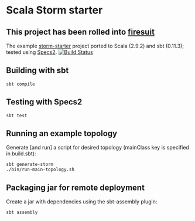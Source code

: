 # Scala Storm starter

## This project has been rolled into [firesuit](https://github.com/peterklipfel/firesuit)

The example [storm-starter](https://github.com/nathanmarz/storm-starter) project ported to Scala (2.9.2) and sbt (0.11.3); tested using [Specs2](http://etorreborre.github.com/specs2/). [![Build Status](https://secure.travis-ci.org/paulfryzel/scala-storm-starter.png?branch=master)](http://travis-ci.org/paulfryzel/scala-storm-starter)


## Building with sbt

    sbt compile
    
## Testing with Specs2

    sbt test

## Running an example topology

Generate [and run] a script for desired topology (mainClass key is specified in build.sbt):

    sbt generate-storm
    ./bin/run-main-topology.sh
    
## Packaging jar for remote deployment

Create a jar with dependencies using the sbt-assembly plugin:

    sbt assembly